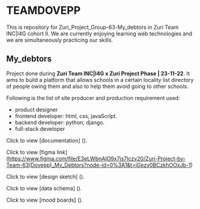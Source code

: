 # TEAMDOVEPP
 This is repository for Zuri_Project_Group-63-My_debtors in Zuri Team INC|I4G cohort II. We are  currently enjoying learning web technologies and we are simultaneously practicing our skills.

## My_debtors
 Project done during **Zuri Team INC|I4G x Zuri Project Phase | 23-11-22**. It aims to build a platform that allows schools in a certain locality list directory of people owing them and also to help them avoid going to other schools.

Following is the list of site producer and production requirement used:
 * product designer
 * frontend developer: html, css, javaScript.
 * backend developer: python, django.
 * full-stack developer

Click to view [documentation] ().



Click to view [figma link] (https://www.figma.com/file/E3eLWbnAIO9x7js7Iczv20/Zuri-Project-by-Team-63(Dovepp)_My_Debtors?node-id=0%3A1&t=iGezy0BCzkhOOxJb-1)

Click to view [design sketch] ().


Click to view [data schema] ().


Click to view [mood boards] ().


